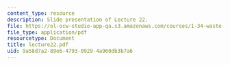 ```yaml
---
content_type: resource
description: Slide presentation of Lecture 22.
file: https://ol-ocw-studio-app-qa.s3.amazonaws.com/courses/1-34-waste-containment-and-remediation-technology-spring-2004/9a58d7a289e6479309294a960db3b7a6_lecture22.pdf
file_type: application/pdf
resourcetype: Document
title: lecture22.pdf
uid: 9a58d7a2-89e6-4793-0929-4a960db3b7a6
---
```

